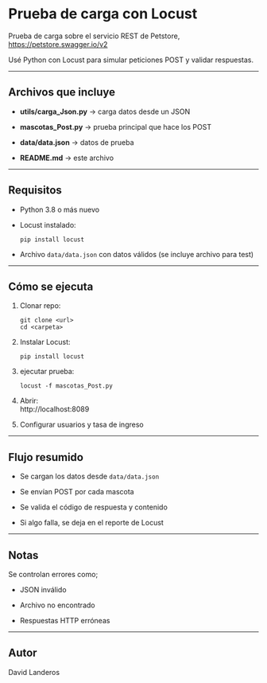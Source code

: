 # Prueba de carga con Locust 

Prueba de carga sobre el servicio REST de Petstore, https://petstore.swagger.io/v2  

Usé Python con Locust para simular peticiones POST y validar respuestas.


---

## Archivos que incluye

- **utils/carga_Json.py** -> carga datos desde un JSON  

- **mascotas_Post.py** -> prueba principal que hace los POST  

- **data/data.json** -> datos de prueba  

- **README.md** -> este archivo  

---

## Requisitos

- Python 3.8 o más nuevo  

- Locust instalado:

  ```
  pip install locust
  ```

- Archivo `data/data.json` con datos válidos (se incluye archivo para test)

---

## Cómo se ejecuta

1. Clonar repo:

   ```
   git clone <url>
   cd <carpeta>
   ```

2. Instalar Locust:

   ```
   pip install locust
   ```

3. ejecutar prueba:

   ```
   locust -f mascotas_Post.py
   ```

4. Abrir:  
   http://localhost:8089  

5. Configurar usuarios y tasa de ingreso  

---

## Flujo resumido

- Se cargan los datos desde `data/data.json`  

- Se envían POST por cada mascota  

- Se valida el código de respuesta y contenido  

- Si algo falla, se deja en el reporte de Locust  

---

## Notas

Se controlan errores como;

- JSON inválido  

- Archivo no encontrado  

- Respuestas HTTP erróneas  

---

## Autor

David Landeros  
